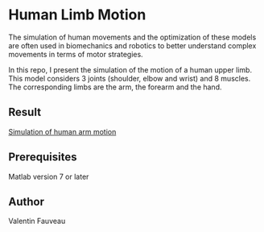# Human Limb Motion 
The simulation of human movements and the optimization of these models are often used in biomechanics and robotics to better understand complex movements in terms of motor strategies. 

In this repo, I present the simulation of the motion of a human upper limb.
This model considers 3 joints (shoulder, elbow and wrist) and 8 muscles. The corresponding limbs are the arm, the forearm and the hand.

## Result
[Simulation of human arm motion](https://www.youtube.com/watch?v=TnxvDDRBxwA)

## Prerequisites

Matlab version 7 or later

## Author
Valentin Fauveau



